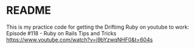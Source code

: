 # README

This is my practice code for getting the Driftimg Ruby on youtube to work: 
Episode #118 - Ruby on Rails Tips and Tricks
https://www.youtube.com/watch?v=j9bYzwqNHF0&t=604s


